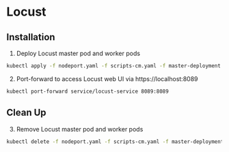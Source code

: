 # Locust

## Installation

1. Deploy Locust master pod and worker pods

```bash
kubectl apply -f nodeport.yaml -f scripts-cm.yaml -f master-deployment.yaml -f service.yaml -f slave-deployment.yaml
```

2. Port-forward to access Locust web UI via https://localhost:8089

```bash
kubectl port-forward service/locust-service 8089:8089
```

## Clean Up

3. Remove Locust master pod and worker pods

```bash
kubectl delete -f nodeport.yaml -f scripts-cm.yaml -f master-deployment.yaml -f service.yaml -f slave-deployment.yaml
```
